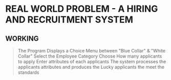 
# REAL WORLD PROBLEM - A HIRING AND RECRUITMENT SYSTEM


## WORKING
> The Program Displays a Choice Menu between "Blue Collar" & "White Collar"
> Select the Employee Category
> Choose How many applicants to apply
> Enter attributes of each applicants
> The system processes the applicants attributes and produces the Lucky applicants the meet the standards

